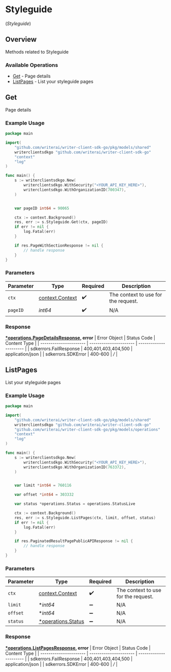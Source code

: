 # Styleguide
(*Styleguide*)

## Overview

Methods related to Styleguide

### Available Operations

* [Get](#get) - Page details
* [ListPages](#listpages) - List your styleguide pages

## Get

Page details

### Example Usage

```go
package main

import(
	"github.com/writerai/writer-client-sdk-go/pkg/models/shared"
	writerclientsdkgo "github.com/writerai/writer-client-sdk-go"
	"context"
	"log"
)

func main() {
    s := writerclientsdkgo.New(
        writerclientsdkgo.WithSecurity("<YOUR_API_KEY_HERE>"),
        writerclientsdkgo.WithOrganizationID(700347),
    )


    var pageID int64 = 90065

    ctx := context.Background()
    res, err := s.Styleguide.Get(ctx, pageID)
    if err != nil {
        log.Fatal(err)
    }

    if res.PageWithSectionResponse != nil {
        // handle response
    }
}
```

### Parameters

| Parameter                                             | Type                                                  | Required                                              | Description                                           |
| ----------------------------------------------------- | ----------------------------------------------------- | ----------------------------------------------------- | ----------------------------------------------------- |
| `ctx`                                                 | [context.Context](https://pkg.go.dev/context#Context) | :heavy_check_mark:                                    | The context to use for the request.                   |
| `pageID`                                              | *int64*                                               | :heavy_check_mark:                                    | N/A                                                   |


### Response

**[*operations.PageDetailsResponse](../../pkg/models/operations/pagedetailsresponse.md), error**
| Error Object           | Status Code            | Content Type           |
| ---------------------- | ---------------------- | ---------------------- |
| sdkerrors.FailResponse | 400,401,403,404,500    | application/json       |
| sdkerrors.SDKError     | 400-600                | */*                    |

## ListPages

List your styleguide pages

### Example Usage

```go
package main

import(
	"github.com/writerai/writer-client-sdk-go/pkg/models/shared"
	writerclientsdkgo "github.com/writerai/writer-client-sdk-go"
	"github.com/writerai/writer-client-sdk-go/pkg/models/operations"
	"context"
	"log"
)

func main() {
    s := writerclientsdkgo.New(
        writerclientsdkgo.WithSecurity("<YOUR_API_KEY_HERE>"),
        writerclientsdkgo.WithOrganizationID(763372),
    )


    var limit *int64 = 760116

    var offset *int64 = 303332

    var status *operations.Status = operations.StatusLive

    ctx := context.Background()
    res, err := s.Styleguide.ListPages(ctx, limit, offset, status)
    if err != nil {
        log.Fatal(err)
    }

    if res.PaginatedResultPagePublicAPIResponse != nil {
        // handle response
    }
}
```

### Parameters

| Parameter                                                   | Type                                                        | Required                                                    | Description                                                 |
| ----------------------------------------------------------- | ----------------------------------------------------------- | ----------------------------------------------------------- | ----------------------------------------------------------- |
| `ctx`                                                       | [context.Context](https://pkg.go.dev/context#Context)       | :heavy_check_mark:                                          | The context to use for the request.                         |
| `limit`                                                     | **int64*                                                    | :heavy_minus_sign:                                          | N/A                                                         |
| `offset`                                                    | **int64*                                                    | :heavy_minus_sign:                                          | N/A                                                         |
| `status`                                                    | [*operations.Status](../../pkg/models/operations/status.md) | :heavy_minus_sign:                                          | N/A                                                         |


### Response

**[*operations.ListPagesResponse](../../pkg/models/operations/listpagesresponse.md), error**
| Error Object           | Status Code            | Content Type           |
| ---------------------- | ---------------------- | ---------------------- |
| sdkerrors.FailResponse | 400,401,403,404,500    | application/json       |
| sdkerrors.SDKError     | 400-600                | */*                    |
